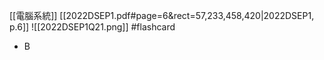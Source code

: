 [[電腦系統]]
[[2022DSEP1.pdf#page=6&rect=57,233,458,420|2022DSEP1, p.6]]
![[2022DSEP1Q21.png]] #flashcard 
- B

